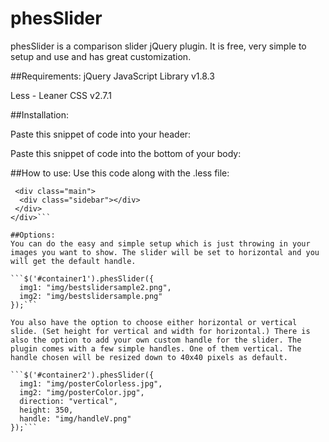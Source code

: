 # phesSlider

phesSlider is a comparison slider jQuery plugin. It is free, very simple to setup and use and has great customization.

##Requirements:
jQuery JavaScript Library v1.8.3

Less - Leaner CSS v2.7.1

##Installation:

Paste this snippet of code into your header:

<link rel="stylesheet/less" type="text/css" href="phesslider.less"> 

Paste this snippet of code into the bottom of your body:

<script src="phesslider.js"></script> 

##How to use:
Use this code along with the .less file:

```<div id="container1">
 <div class="main">
  <div class="sidebar"></div>
 </div>
</div>```

##Options:
You can do the easy and simple setup which is just throwing in your images you want to show. The slider will be set to horizontal and you will get the default handle.

```$('#container1').phesSlider({
  img1: "img/bestslidersample2.png",
  img2: "img/bestslidersample.png"
});```

You also have the option to choose either horizontal or vertical slide. (Set height for vertical and width for horizontal.) There is also the option to add your own custom handle for the slider. The plugin comes with a few simple handles. One of them vertical. The handle chosen will be resized down to 40x40 pixels as default.

```$('#container2').phesSlider({
  img1: "img/posterColorless.jpg",
  img2: "img/posterColor.jpg",
  direction: "vertical",
  height: 350,
  handle: "img/handleV.png"
});```
